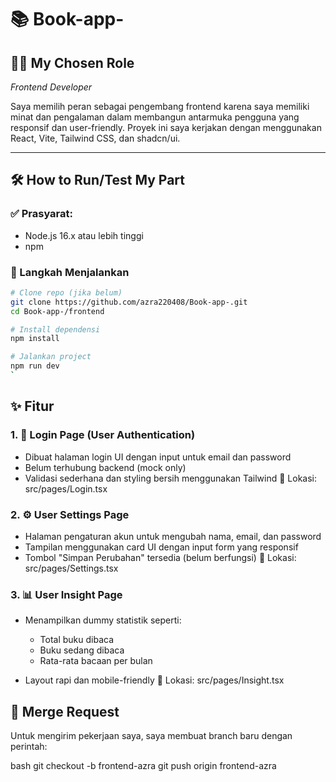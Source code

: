 # 📚 Book-app-

## 🧑‍💻 My Chosen Role

*Frontend Developer*

Saya memilih peran sebagai pengembang frontend karena saya memiliki minat dan pengalaman dalam membangun antarmuka pengguna yang responsif dan user-friendly. Proyek ini saya kerjakan dengan menggunakan React, Vite, Tailwind CSS, dan shadcn/ui.

---

## 🛠 How to Run/Test My Part
### ✅ Prasyarat:
- Node.js 16.x atau lebih tinggi
- npm
  

### 🚀 Langkah Menjalankan

```bash
# Clone repo (jika belum)
git clone https://github.com/azra220408/Book-app-.git
cd Book-app-/frontend

# Install dependensi
npm install

# Jalankan project
npm run dev
`
```

## ✨ Fitur

### 1. 🔐 Login Page (User Authentication)

* Dibuat halaman login UI dengan input untuk email dan password
* Belum terhubung backend (mock only)
* Validasi sederhana dan styling bersih menggunakan Tailwind
  📍 Lokasi: src/pages/Login.tsx

### 2. ⚙ User Settings Page

* Halaman pengaturan akun untuk mengubah nama, email, dan password
* Tampilan menggunakan card UI dengan input form yang responsif
* Tombol "Simpan Perubahan" tersedia (belum berfungsi)
  📍 Lokasi: src/pages/Settings.tsx

### 3. 📊 User Insight Page

* Menampilkan dummy statistik seperti:

  * Total buku dibaca
  * Buku sedang dibaca
  * Rata-rata bacaan per bulan
* Layout rapi dan mobile-friendly
  📍 Lokasi: src/pages/Insight.tsx

## 🔁 Merge Request

Untuk mengirim pekerjaan saya, saya membuat branch baru dengan perintah:

bash
git checkout -b frontend-azra
git push origin frontend-azra

